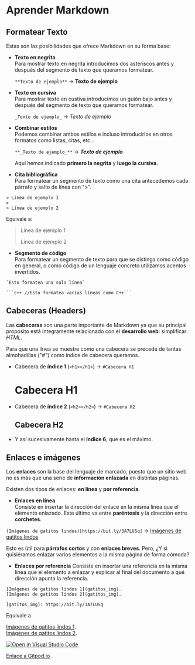 # Aprender Markdown

## Formatear Texto

Estas son las posibilidades que ofrece Markdown en su forma base:

* **Texto en negrita**  
 Para mostrar texto en negrita introducimos dos asteriscos antes y después del segmento de texto que queramos formatear.

  `**Texto de ejemplo**` -> **Texto de ejemplo**

* **Texto en cursiva**  
 Para mostrar texto en custiva introducimos un guión bajo antes y después del segmento de texto que queramos formatear.

  `_Texto de ejemplo_` -> _Texto de ejemplo_

* **Combinar estilos**  
 Podemos combinar ambos estilos e incluso introducirlos en otros formatos como listas, citas, etc...

  `**_Texto de ejemplo_**` -> **_Texto de ejemplo_**  

  Aquí hemos indicado **primero la negrita** y **luego la cursiva**.

* **Cita bibliográfica**  
 Para formatear un segmento de texto como una cita antecedemos cada párrafo y salto de línea con ">".

```
> Línea de ejemplo 1
>
> Línea de ejemplo 2
```

Equivale a:

> Línea de ejemplo 1
>
> Línea de ejemplo 2
 
* **Segmento de código**  
 Para formatear un segmento de texto para que se distinga como código en general, o como código de un lenguaje concreto utilizamos acentos invertidos.

```
`Esto formatea una sola línea`
```

  ` ```c++ //Esto formatea varias líneas como C++``` `  

## Cabeceras (Headers)

Las **cabeceras** son una parte importante de Markdown ya que su principal propósito está íntegramente relacionado con el **desarrollo web**: simplificar _HTML_.

Para que una línea se muestre como una cabecera se precede de tantas almohadillas ("#") como índice de cabecera queramos.

* Cabecera de **índice 1** (`<h1></h1>`) -> `#Cabecera H1`

  # Cabecera H1

* Cabecera de **índice 2** (`<h2></h2>`) -> `#Cabecera H2`

  ## Cabecera H2

* Y así sucesivamente hasta el **índice 6**, que es el máximo.

## Enlaces e imágenes

Los **enlaces** son la base del lenguaje de marcado, puesto que un sitio web no es más que una serie de **información enlazada** en distintas páginas.

Existen dos tipos de enlaces: **en línea** y **por referencia**.

* **Enlaces en línea**  
 Consiste en insertar la dirección del enlace en la misma línea que el elemento enlazado. Este último va entre **paréntesis** y la dirección entre **corchetes**.

 `(Imágenes de gatitos lindos)[https://bit.ly/3A7LUSq]` -> [Imágenes de gatitos lindos](https://bit.ly/3A7LUSq)

 Esto es útil para **párrafos cortos** y con **enlaces breves**. Pero, ¿Y si quisiéramos enlazar varios elementos a la misma página de forma cómoda?

* **Enlaces por referencia**
 Consiste en insertar una referencia en la misma línea que el elemento a enlazar y explicar al final del documento a qué dirección apunta la referencia.

 ```
 [Imágenes de gatitos lindos 1](gatitos_img).  
 [Imágenes de gatitos lindos 2](gatitos_img).

 [gatitos_img]: https://bit.ly/3A7LUSq
 ```

 Equivale a

 [Imágenes de gatitos lindos 1](gatitos_img).  
 [Imágenes de gatitos lindos 2](gatitos_img).

 [gatitos_img]: https://bit.ly/3A7LUSq

[![Open in Visual Studio Code](https://classroom.github.com/assets/open-in-vscode-f059dc9a6f8d3a56e377f745f24479a46679e63a5d9fe6f495e02850cd0d8118.svg)](https://classroom.github.com/online_ide?assignment_repo_id=5793149&assignment_repo_type=AssignmentRepo)

[Enlace a Gitpod.io](https://www.gitpod.io/#https://github.com/ULL-ESIT-DMSI-1920/markdown-Wololegend)